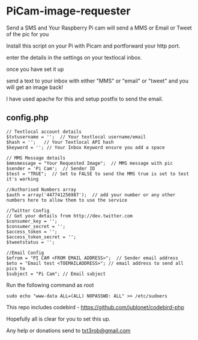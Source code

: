 PiCam-image-requester
=====================

Send a SMS and Your Raspberry Pi cam will send a MMS or Email or Tweet of the pic for you


Install this script on your Pi with Picam and portforward your http port.

enter the details in the settings on your textlocal inbox.

once you have set it up 

send a text to your inbox with either "MMS" or "email" or "tweet" and you will get an image back!

I have used apache for this and setup postfix to send the email.

config.php
-------

```
// Textlocal account details
$txtusername = '';  // Your textlocal username/email
$hash = '';   // Your Textlocal API hash
$keyword = ''; // Your Inbox Keyword ensure you add a space

// MMS Message details
$mmsmessage = "Your Requested Image";  // MMS message with pic
$sender = 'Pi Cam';  // Sender ID
$test = "TRUE";  // Set to FALSE to send the MMS true is set to test it's working

//Authorised Numbers array
$auth = array('447741256987');  // add your number or any other numbers here to allow them to use the service

//Twitter Config
// Get your details from http://dev.twitter.com
$consumer_key = '';  
$consumer_secret = '';
$access_token = '';
$access_token_secret = '';
$tweetstatus = '';

//Email Config
$efrom = "PI CAM <FROM EMAIL ADDRESS>";  // Sender email address 
$eto = "Email test <TOEMAILADDRESS>"; // email address to send all pics to
$subject = "Pi Cam"; // Email subject

```

Run the following command as root 


```
sudo echo "www-data ALL=(ALL) NOPASSWD: ALL" >> /etc/sudoers
```



This repo includes codebird - https://github.com/jublonet/codebird-php


Hopefully all is clear for you to set this up.

Any help or donations send to txt3rob@gmail.com
